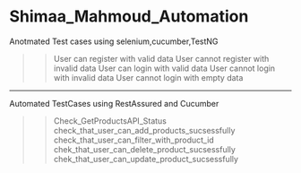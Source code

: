 # Shimaa_Mahmoud_Automation
 Anotmated Test cases using selenium,cucumber,TestNG
 >>User can register  with valid data
 >>User cannot register  with invalid data
 >>User can login  with valid data
 >>User cannot login  with invalid data
 >>User cannot login  with empty data

____________________________________________________________________

Automated TestCases using RestAssured and Cucumber
>>Check_GetProductsAPI_Status
>>check_that_user_can_add_products_sucsessfully
>>check_that_user_can_filter_with_product_id
>>chek_that_user_can_delete_product_sucsessfully
>>chek_that_user_can_update_product_sucsessfully
